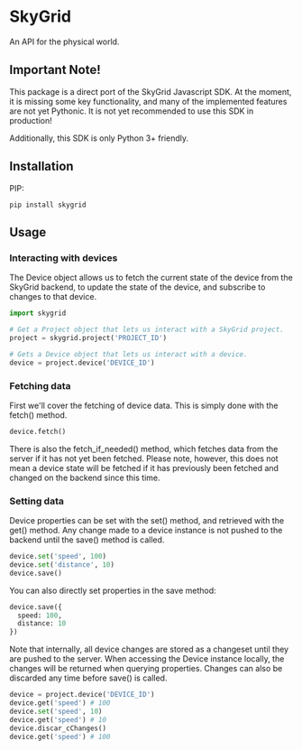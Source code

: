 # SkyGrid
An API for the physical world.


## Important Note!

This package is a direct port of the SkyGrid Javascript SDK. At the moment, it is missing some key functionality, and many of the implemented features are not yet Pythonic. It is not yet recommended to use this SDK in production!

Additionally, this SDK is only Python 3+ friendly.


## Installation

PIP:
```
pip install skygrid
```

## Usage

### Interacting with devices

The Device object allows us to fetch the current state of the device from the SkyGrid backend, to update the state of the device, and subscribe to changes to that device.

```python
import skygrid

# Get a Project object that lets us interact with a SkyGrid project.
project = skygrid.project('PROJECT_ID')

# Gets a Device object that lets us interact with a device.
device = project.device('DEVICE_ID')
```

### Fetching data

First we'll cover the fetching of device data.  This is simply done with the fetch() method.
```python
device.fetch()
```
There is also the fetch_if_needed() method, which fetches data from the server if it has not yet been fetched.  Please note, however, this does not mean a device state will be fetched if it has previously been fetched and changed on the backend since this time.

### Setting data

Device properties can be set with the set() method, and retrieved with the get() method.  Any change made to a device instance is not pushed to the backend until the save() method is called.  

```python
device.set('speed', 100)
device.set('distance', 10)
device.save()
```
You can also directly set properties in the save method:
```python
device.save({
  speed: 100,
  distance: 10
})
```

Note that internally, all device changes are stored as a changeset until they are pushed to the server.  When accessing the Device instance locally, the changes will be returned when querying properties.  Changes can also be discarded any time before save() is called.
```python
device = project.device('DEVICE_ID')
device.get('speed') # 100
device.set('speed', 10)
device.get('speed') # 10
device.discar_cChanges()
device.get('speed') # 100
```
